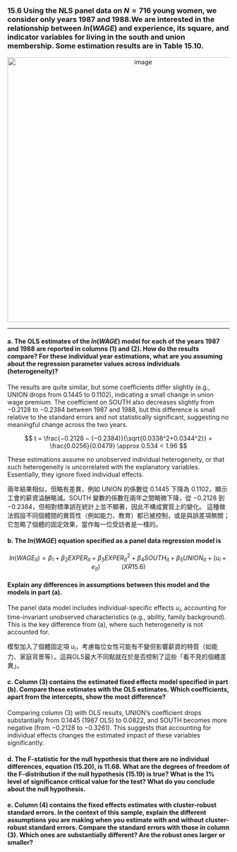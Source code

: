### 15.6 Using the NLS panel data on $N=716$ young women, we consider only years 1987 and 1988.We are interested in the relationship between $ln(WAGE)$ and experience, its square, and indicator variables for living in the south and union membership. Some estimation results are in Table 15.10.
<div align="center">
  <img width="600" alt="image" src="https://github.com/user-attachments/assets/59322c56-d148-4054-89bc-1dbe9f4c1b0c" />
</div>

---
#### a. The OLS estimates of the $ln(WAGE)$ model for each of the years 1987 and 1988 are reported in columns (1) and (2). How do the results compare? For these individual year estimations, what are you assuming about the regression parameter values across individuals (heterogeneity)?

The results are quite similar, but some coefficients differ slightly (e.g., UNION drops from 0.1445 to 0.1102), indicating a small change in union wage premium. The coefficient on SOUTH also decreases slightly from −0.2128 to −0.2384 between 1987 and 1988, but this difference is small relative to the standard errors and not statistically significant, suggesting no meaningful change across the two years.

$$
t = \frac{−0.2128 − (−0.2384)}{\sqrt{0.0338^2+0.0344^2}} = \frac{0.0256}{0.0479} \approx 0.534 < 1.96
$$

These estimations assume no unobserved individual heterogeneity, or that such heterogeneity is uncorrelated with the explanatory variables. Essentially, they ignore fixed individual effects.


兩年結果相似，但略有差異，例如 UNION 的係數從 0.1445 下降為 0.1102，顯示工會的薪資溢酬略減。SOUTH 變數的係數在兩年之間略微下降，從 −0.2128 到 −0.2384，但相對標準誤在統計上並不顯著，因此不構成實質上的變化。
這種做法假設不同個體間的異質性（例如能力、教育）都已被控制，或是與誤差項無關；它忽略了個體的固定效果，當作每一位受訪者是一樣的。

#### b. The $ln(WAGE)$ equation specified as a panel data regression model is 

$$
ln(WAGE_{it}) = \beta_1 + \beta_2EXPER_{it} + \beta_3EXPER^2_{it} + \beta_4SOUTH_{it} + \beta_5UNION_{it} +(u_i + e_{it}) \qquad \quad (XR15.6)
$$

#### Explain any differences in assumptions between this model and the models in part (a).

The panel data model includes individual-specific effects $u_i$, accounting for time-invariant unobserved characteristics (e.g., ability, family background). This is the key difference from (a), where such heterogeneity is not accounted for.

模型加入了個體固定項 $u_i$，考慮每位女性可能有不變但影響薪資的特質（如能力、家庭背景等）。這與OLS最大不同點就在於是否控制了這些「看不見的個體差異」。
 
#### c. Column (3) contains the estimated fixed effects model specified in part (b). Compare these estimates with the OLS estimates. Which coefficients, apart from the intercepts, show the most difference?

Comparing column (3) with OLS results, UNION’s coefficient drops substantially from 0.1445 (1987 OLS) to 0.0822, and SOUTH becomes more negative (from −0.2128 to −0.3261). This suggests that accounting for individual effects changes the estimated impact of these variables significantly.

#### d. The F-statistic for the null hypothesis that there are no individual differences, equation (15.20), is 11.68. What are the degrees of freedom of the F-distribution if the null hypothesis (15.19) is true? What is the 1% level of significance critical value for the test? What do you conclude about the null hypothesis.

#### e. Column (4) contains the fixed effects estimates with cluster-robust standard errors. In the context of this sample, explain the different assumptions you are making when you estimate with and without cluster-robust standard errors. Compare the standard errors with those in column (3). Which ones are substantially different? Are the robust ones larger or smaller?
